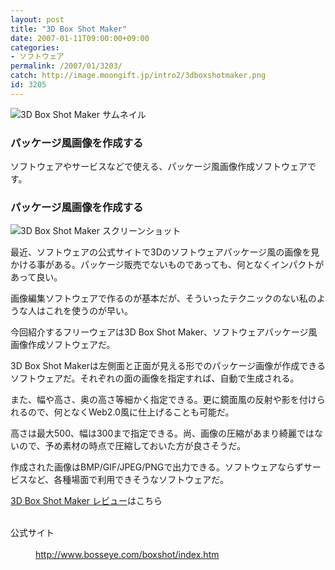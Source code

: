 ```yaml
---
layout: post
title: "3D Box Shot Maker"
date: 2007-01-11T09:00:00+09:00
categories:
- ソフトウェア
permalink: /2007/01/3203/
catch: http://image.moongift.jp/intro2/3dboxshotmaker.png
id: 3205
---
```

 ![3D Box Shot Maker サムネイル](http://image.moongift.jp/intro2/3dboxshotmaker.t.png "3D Box Shot Maker サムネイル")
  

### パッケージ風画像を作成する
  
ソフトウェアやサービスなどで使える、パッケージ風画像作成ソフトウェアです。  
<!--more-->  

### パッケージ風画像を作成する
  

![3D Box Shot Maker スクリーンショット](http://image.moongift.jp/intro2/3dboxshotmaker.png "3D Box Shot Maker スクリーンショット")

  

最近、ソフトウェアの公式サイトで3Dのソフトウェアパッケージ風の画像を見かける事がある。パッケージ販売でないものであっても、何となくインパクトがあって良い。

  

画像編集ソフトウェアで作るのが基本だが、そういったテクニックのない私のような人はこれを使うのが早い。

  

今回紹介するフリーウェアは3D Box Shot Maker、ソフトウェアパッケージ風画像作成ソフトウェアだ。

  

3D Box Shot Makerは左側面と正面が見える形でのパッケージ画像が作成できるソフトウェアだ。それぞれの面の画像を指定すれば、自動で生成される。

  

また、幅や高さ、奥の高さ等細かく指定できる。更に鏡面風の反射や影を付けられるので、何となくWeb2.0風に仕上げることも可能だ。

  

高さは最大500、幅は300まで指定できる。尚、画像の圧縮があまり綺麗ではないので、予め素材の時点で圧縮しておいた方が良さそうだ。

  

作成された画像はBMP/GIF/JPEG/PNGで出力できる。ソフトウェアならずサービスなど、各種場面で利用できそうなソフトウェアだ。

  

[3D Box Shot Maker レビュー](http://fw.moongift.jp/review/i-3214.html)はこちら

  
<dl>
<br><dt>公式サイト</dt>
<br><dd><a href="http://www.bosseye.com/boxshot/index.htm" target="_blank">http://www.bosseye.com/boxshot/index.htm</a></dd>
<br>
</dl>